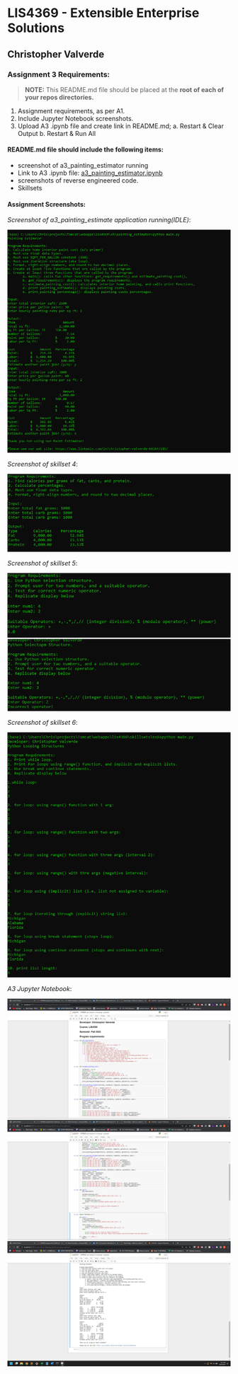 # LIS4369 - Extensible Enterprise Solutions

## Christopher Valverde

### Assignment 3 Requirements:
> **NOTE:** This README.md file should be placed at the **root of each of your repos directories.**
1. Assignment requirements, as per A1. 
2. Include Jupyter Notebook screenshots. 
3. Upload A3 .ipynb file and create link in README.md; 
    a. Restart & Clear Output 
    b. Restart & Run All 

#### README.md file should include the following items:

* screenshot of a3_painting_estimator running
* Link to A3 .ipynb file: [a3_painting_estimator.ipynb](painting_estimator/paintingestimator.ipynb "A3 Jupyter Notebook")
* screenshots of reverse engineered code. 
* Skillsets



#### Assignment Screenshots:

*Screenshot of a3_painting_estimate application running(IDLE)*:

![a3 painting_estimate Screenshot IDLE](img/a1.png)


*Screenshot of skillset 4*:

![skillset 4](img/ss4.png)

*Screenshot of skillset 5*:

![skillset 5](img/ss5.png)
![skillset 5 pt.2](img/ss55.png)

*Screenshot of skillset 6*:

![skillset 6](img/ss6.png)


*A3 Jupyter Notebook*:

![a3_paintingestimate.ipynb](img/jp1.png)
![a3_paintingestimate.ipynb](img/jp2.png)
![a3_paintingestimate.ipynb](img/jp3.png)


